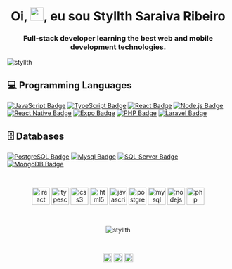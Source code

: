 <h1 align="center">Oi, <img src="https://raw.githubusercontent.com/kaueMarques/kaueMarques/master/hi.gif" width="30px"/>, eu sou Styllth Saraiva Ribeiro</h1>

<h3 align="center">Full-stack developer learning the best web and mobile development technologies.</h3>
<p align="left"> <img src="https://komarev.com/ghpvc/?username=styllth" alt="styllth" /> </p>

## :computer: Programming Languages

<a href="https://www.javascript.com/"> ![JavaScript Badge](https://img.shields.io/badge/-JavaScript-black?style=flat&logo=javascript&logoColor=yellow)</a>
<a href="https://www.typescriptlang.org/"> ![TypeScript Badge](https://img.shields.io/badge/-TypeScript-black?style=flat&logo=typescript&logoColor=blue)</a>
<a href="https://pt-br.reactjs.org//"> ![React Badge](https://img.shields.io/badge/-React-black?style=black&logo=react&logoColor=61DAFB)<a/>
<a href="https://nodejs.org/en/">![Node.js Badge](https://img.shields.io/badge/-Node.js-black?style=flat&logo=node.js&logoColor=green)<a/>
<a href="https://reactnative.dev///"> ![React Native Badge](https://img.shields.io/badge/-React_Native-black?&style=flat&logo=react&logoColor=61DAFB)<a/>
<a href="https://expo.io/"> ![Expo Badge](https://img.shields.io/badge/-Expo-black?&style=flat&logo=expo&logoColor=4C35E3)<a/>
<a href="https://www.php.net"> ![PHP Badge](https://img.shields.io/badge/-PHP-black?style=flat&logo=php&logoColor=blue)</a>
<a href="https://www.laravel.com"> ![Laravel Badge](https://img.shields.io/badge/-Laravel-black?style=black&logo=laravel&logoColor=red)</a>

## 🗄️ Databases

<a href="https://www.postgresql.org/"> ![PostgreSQL Badge](https://img.shields.io/badge/-PostgresQL-blue?style=flat&logo=postgresql&logoColor=white)<a/>
<a href="https://www.mysql.com/"> ![Mysql Badge](https://img.shields.io/badge/-MySql-blue?style=flat&logo=oracle&logoColor=white)<a/>
<a href="https://www.microsoft.com/pt-br/sql-server/sql-server-2019"> ![SQL Server Badge](https://img.shields.io/badge/-Microsoft_SQL_Server-blue?style=flat&logo=microsoft&logoColor=white)<a/>
<a href="https://www.mongodb.com/"> ![MongoDB Badge](https://img.shields.io/badge/-MongoDB-blue?style=flat&logo=mongodb&logoColor=white)<a/>
  
<br />

<p align="center">
<img src="https://konpa.github.io/devicon/devicon.git/icons/react/react-original-wordmark.svg" alt="react" width="40" height="40"/>
<img src="https://konpa.github.io/devicon/devicon.git/icons/typescript/typescript-original.svg" alt="typescript" width="40" height="40"/>
<img src="https://konpa.github.io/devicon/devicon.git/icons/css3/css3-original-wordmark.svg" alt="css3" width="40" height="40"/>
<img src="https://konpa.github.io/devicon/devicon.git/icons/html5/html5-original-wordmark.svg" alt="html5" width="40" height="40"/>
<img src="https://konpa.github.io/devicon/devicon.git/icons/javascript/javascript-original.svg" alt="javascript" width="40" height="40"/>
<img src="https://konpa.github.io/devicon/devicon.git/icons/postgresql/postgresql-original-wordmark.svg" alt="postgresql" width="40" height="40"/>
<img src="https://konpa.github.io/devicon/devicon.git/icons/mysql/mysql-original-wordmark.svg" alt="mysql" width="40" height="40"/>
<img src="https://konpa.github.io/devicon/devicon.git/icons/nodejs/nodejs-original-wordmark.svg" alt="nodejs" width="40" height="40"/>
<img src="https://konpa.github.io/devicon/devicon.git/icons/php/php-original.svg" alt="php" width="40" height="40"/>
</p>

<br />

<p align="center">
  <img src="https://github-readme-stats.vercel.app/api?username=styllth&theme=gruvbox&show_icons=true" alt="styllth" />
</p>

<br />

<p align="center">
  <a href="https://linkedin.com/in/styllth" target="blank"><img align="center" src="https://cdn.jsdelivr.net/npm/simple-icons@3.0.1/icons/linkedin.svg" alt="styllth" height="20" width="20" /></a>
  <a href="https://fb.com/styllth" target="blank"><img align="center" src="https://cdn.jsdelivr.net/npm/simple-icons@3.0.1/icons/facebook.svg" alt="styllth" height="20" width="20" /></a>
  <a href="https://instagram.com/styllth" target="blank"><img align="center" src="https://cdn.jsdelivr.net/npm/simple-icons@3.0.1/icons/instagram.svg" alt="styllth" height="20" width="20" /></a>
</p>

